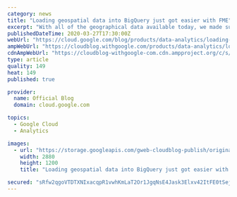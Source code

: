 ```yaml
---
category: news
title: "Loading geospatial data into BigQuery just got easier with FME"
excerpt: "With all of the geographical data available today, we made sure that Google Cloud’s BigQuery data warehouse includes first-class support for geospatial data types and functions. With this unique capability, you can process and analyze geospatial data at scale. To accelerate the workflows of our geospatial"
publishedDateTime: 2020-03-27T17:30:00Z
webUrl: "https://cloud.google.com/blog/products/data-analytics/loading-geospatial-data-into-bigquery-with-fme/"
ampWebUrl: "https://cloudblog.withgoogle.com/products/data-analytics/loading-geospatial-data-into-bigquery-with-fme/amp/"
cdnAmpWebUrl: "https://cloudblog-withgoogle-com.cdn.ampproject.org/c/s/cloudblog.withgoogle.com/products/data-analytics/loading-geospatial-data-into-bigquery-with-fme/amp/"
type: article
quality: 149
heat: 149
published: true

provider:
  name: Official Blog
  domain: cloud.google.com

topics:
  - Google Cloud
  - Analytics

images:
  - url: "https://storage.googleapis.com/gweb-cloudblog-publish/original_images/Google_Data_Analytics.jpg"
    width: 2880
    height: 1200
    title: "Loading geospatial data into BigQuery just got easier with FME"

secured: "sRfw2qgoVTDTXNIxacqpR1vwhKmLaT2Or1JgqNsE4Jask3Elxv42ItFE0tSejBv/DBEJyL1m2maNTLrbTJfx4ATEKy2aTLslILOMRMcOwbqLqg8OPCqIAlVWUEHXCgWaKD0fZI47pW+iCxAda+4m+f8XFK0WOxjZu7wyDv2qgP7TRYpn8HvZsYolYrqofMVrzXTaw42uZFuuOMnq1pvwj01SN11M7oLkPmXhjF//8nh6hDVL6ER2+wiqTw+KSaqOU4J9S+aSJDRlTFJtQXob1WER1Zarv8llUChlu4WpfH4ZFP3PxGvq+p1p5ugKYLyQzyDVofBXaoT7GQzIMVBWkg==;u248ZShWsELoU/NbcFMktA=="
---
```


